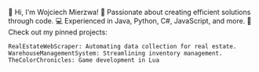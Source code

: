 👋 Hi, I'm Wojciech Mierzwa!
🎯 Passionate about creating efficient solutions through code.
💻 Experienced in Java, Python, C#, JavaScript, and more.
🌟 Check out my pinned projects:

    RealEstateWebScraper: Automating data collection for real estate.
    WarehouseManagementSystem: Streamlining inventory management.
    TheColorChronicles: Game development in Lua